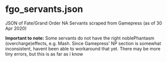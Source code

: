 # fgo_servants.json
JSON of Fate/Grand Order NA Servants scraped from Gamepress (as of 30 Apr 2020)

**Important to note:** Some servants do not have the right noblePhantasm (overcharge)effects, e.g. Mash. 
Since Gamepress' NP section is somewhat inconsistent, havent been able to workaround that yet. There may be more tiny errors, but this is as far as i know
